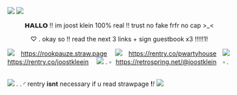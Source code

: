 ![](https://i.imgur.com/mRZphkR.png)
![](https://i.imgur.com/62QSJNd.png)
<p align="center">
𝗛𝗔𝗟𝗟𝗢 !! im joost klein 100% real  !! trust no fake frfr no cap >_<
</p>
<p align="center">
♡ . okay so !! read the next 3 links + sign guestbook x3 !!!!!1!
</p>

![](https://i.imgur.com/KFtLDqh.gif) ⠀https://rookpauze.straw.page ⠀
![](https://i.imgur.com/DYTnHXl.gif) ⠀https://rentry.co/pwartyhouse ⠀![](https://i.imgur.com/RAwTdUw.gif)
https://rentry.co/joostkleein ⠀ ![](https://i.imgur.com/hoZDZo7.gif)  . ▫⠀https://retrospring.net/@joostklein ⠀▫ .
⠀⠀⠀⠀⠀⠀⠀⠀⠀⠀⠀⠀⠀⠀⠀⠀⠀⠀⠀⠀⠀⠀

![](https://i.imgur.com/Mlj2kWh.gif) . . ◜ rentry **isnt** neces*s*ary if u read strawpage **!***!*
![](https://i.imgur.com/6fAc82C.png)
